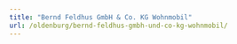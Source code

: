 ```yaml
---
title: "Bernd Feldhus GmbH & Co. KG Wohnmobil"
url: /oldenburg/bernd-feldhus-gmbh-und-co-kg-wohnmobil/
---
```

